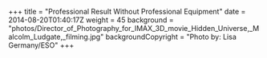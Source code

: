 +++
title = "Professional Result Without Professional Equipment"
date = 2014-08-20T01:40:17Z
weight = 45
background = "photos/Director_of_Photography_for_IMAX_3D_movie_Hidden_Universe,_Malcolm_Ludgate,_filming.jpg"
backgroundCopyright = "Photo by: Lisa Germany/ESO"
+++
